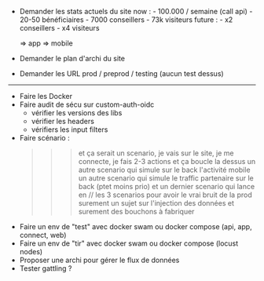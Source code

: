 - Demander les stats actuels du site
	now :
		- 100.000 / semaine  (call api)
		- 20-50 bénéficiaires
		- 7000 conseillers
		- 73k visiteurs
	future :
		- x2 conseillers
		- x4 visiteurs

	=> app
	=> mobile

- Demander le plan d'archi du site
- Demander les URL prod / preprod / testing (aucun test dessus)

-------------------

- Faire les Docker
- Faire audit de sécu sur custom-auth-oidc
	- vérifier les versions des libs
	- vérifier les headers
	- vérifiers les input filters
- Faire scénario :
	>>> et ça serait un scenario, je vais sur le site, je me connecte, je fais 2-3 actions et ça boucle la dessus
	>>> un autre scenario qui simule sur le back l'activité mobile
	>>> un autre scenario qui simule le traffic partenaire sur le back (ptet moins prio)
	>>> et un dernier scenario qui lance en // les 3 scenarios pour avoir le vrai bruit de la prod
	>>> surement un sujet sur l'injection des données et surement des bouchons à fabriquer
- Faire un env de "test" avec docker swam ou docker compose (api, app, connect, web)
- Faire un env de "tir" avec docker swam ou docker compose (locust nodes)
- Proposer une archi pour gérer le flux de données
- Tester gattling ?
